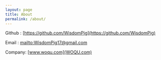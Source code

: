 ```yaml
---
layout: page
title: About
permalink: /about/
---
```


Github : [https://github.com/WisdomPig](https://github.com/WisdomPig)

Email  : [mailto:WisdomPig17@gmail.com](WisdomPig17@gmail.com)

Company: [www.woqu.com](WOQU.com)
